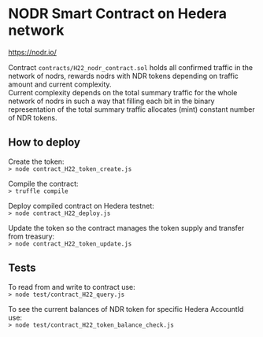 # NODR Smart Contract on Hedera network
https://nodr.io/

Contract `contracts/H22_nodr_contract.sol` holds all confirmed traffic in the network of nodrs, rewards nodrs with NDR tokens depending on traffic amount and current complexity.  
Current complexity depends on the total summary traffic for the whole network of nodrs in such a way that filling each bit in the binary representation of the total summary traffic allocates (mint) constant number of NDR tokens.


## How to deploy
Create the token:  
`> node contract_H22_token_create.js`

Compile the contract:  
`> truffle compile`

Deploy compiled contract on Hedera testnet:  
`> node contract_H22_deploy.js`  

Update the token so the contract manages the token supply and transfer from treasury:  
`> node contract_H22_token_update.js`
  
## Tests
To read from and write to contract use:  
`> node test/contract_H22_query.js`  

To see the current balances of NDR token for specific Hedera AccountId use:  
`> node test/contract_H22_token_balance_check.js`  
